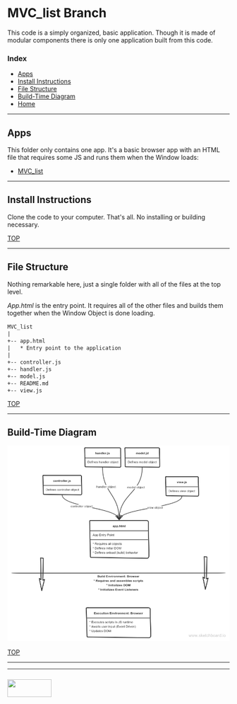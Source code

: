 # MVC_list Branch

This code is a simply organized, basic application.  Though it is made of modular components there is only one application built from this code.

### Index
* [Apps](#apps)
* [Install Instructions](#install-instructions)
* [File Structure](#file-structure)
* [Build-Time Diagram](#build-time-diagram)
* [Home](https://github.com/elewa-student/Analyzing-Architecture/tree/master)

---

## Apps

This folder only contains one app.  It's a basic browser app with an HTML file that requires some JS and runs them when the Window loads:
* [MVC_list](./MVC_list.md)

---

## Install Instructions

Clone the code to your computer.  That's all.  No installing or building necessary.

[TOP](#index)

---

## File Structure

Nothing remarkable here, just a single folder with all of the files at the top level. 

_App.html_ is the entry point.  It requires all of the other files and builds them together when the Window Object is done loading.

```
MVC_list
|
+-- app.html
|	* Entry point to the application
|
+-- controller.js
+-- handler.js
+-- model.js
+-- README.md
+-- view.js

```

[TOP](#index)

___

## Build-Time Diagram

![](./mvc_list-build-time-diagram.png)


[TOP](#index)



___
___
### <a href="http://elewa.education/blog" target="_blank"><img src="https://user-images.githubusercontent.com/18554853/34921062-506450ae-f97d-11e7-875f-6feeb26ad72d.png" width="100" height="40"/></a>
